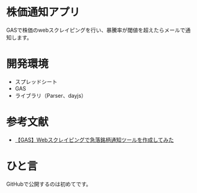 # 株価通知アプリ
GASで株価のwebスクレイピングを行い、暴騰率が閾値を超えたらメールで通知します。

# 開発環境
- スプレッドシート
- GAS
- ライブラリ（Parser、dayjs）

# 参考文献
- [【GAS】Webスクレイピングで急落銘柄通知ツールを作成してみた](https://note.com/cojimaruchan/n/n63ca805b9cbc)

# ひと言
GitHubで公開するのは初めてです。
